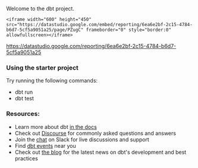 Welcome to the dbt project.

```
<iframe width="600" height="450" src="https://datastudio.google.com/embed/reporting/6ea6e2bf-2c15-4784-b6d7-5cf5a9051a25/page/PZugC" frameborder="0" style="border:0" allowfullscreen></iframe>
```

https://datastudio.google.com/reporting/6ea6e2bf-2c15-4784-b6d7-5cf5a9051a25

### Using the starter project

Try running the following commands:
- dbt run
- dbt test


### Resources:
- Learn more about dbt [in the docs](https://docs.getdbt.com/docs/introduction)
- Check out [Discourse](https://discourse.getdbt.com/) for commonly asked questions and answers
- Join the [chat](http://slack.getdbt.com/) on Slack for live discussions and support
- Find [dbt events](https://events.getdbt.com) near you
- Check out [the blog](https://blog.getdbt.com/) for the latest news on dbt's development and best practices
